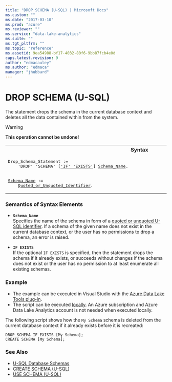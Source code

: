 ```yaml
---
title: "DROP SCHEMA (U-SQL) | Microsoft Docs"
ms.custom: ""
ms.date: "2017-03-10"
ms.prod: "azure"
ms.reviewer: ""
ms.service: "data-lake-analytics"
ms.suite: ""
ms.tgt_pltfrm: ""
ms.topic: "reference"
ms.assetid: 9ea54988-bf17-4032-80f6-9bb87fcb4e0d
caps.latest.revision: 9
author: "edmacauley"
ms.author: "edmaca"
manager: "jhubbard"
---
```

# DROP SCHEMA (U-SQL)
The statement drops the schema in the current database context and deletes all the data contained within from the system.  
  
> [!WARNING]
> **This operation cannot be undone!**
  
<table><th>Syntax</th><tr><td><pre>
Drop_Schema_Statement :=                                                                                 
    'DROP' 'SCHEMA' [<a href="#if_E">'IF' 'EXISTS'</a>] <a href="#s_name">Schema_Name</a>.
<br />
<a href="#s_name">Schema_Name</a> :=  
    <a href="u-sql-identifiers.md">Quoted_or_Unquoted_Identifier</a>.  
</pre></td></tr></table>
  
### Semantics of Syntax Elements    
-   <a name="s_name"></a>**`Schema_Name`**   
    Specifies the name of the schema in form of a [quoted or unquoted U-SQL identifier](u-sql-identifiers.md). If a schema of the given name does not exist in the current database context, or the user has no permissions to drop a schema, an error is raised.  
    
-   <a name="if_E"></a>**`IF EXISTS`**  
    If the optional `IF EXISTS` is specified, then the statement drops the schema if it already exists, or succeeds without changes if the schema does not exist or the user has no permission to at least enumerate all existing schemas.  
  
### Example    
- The example can be executed in Visual Studio with the [Azure Data Lake Tools plug-in](https://www.microsoft.com/download/details.aspx?id=49504).  
- The script can be executed [locally](https://docs.microsoft.com/azure/data-lake-analytics/data-lake-analytics-data-lake-tools-get-started#run-u-sql-locally).  An Azure subscription and Azure Data Lake Analytics account is not needed when executed locally.

The following script shows how the `My Schema` schema is deleted from the current database context if it already exists before it is recreated:  
```  
DROP SCHEMA IF EXISTS [My Schema];  
CREATE SCHEMA [My Schema];  
```  

### See Also    
* [U-SQL Database Schemas](u-sql-database-schemas.md)
* [CREATE SCHEMA (U-SQL)](create-schema-u-sql.md)
* [USE SCHEMA (U-SQL)](use-schema-u-sql.md) 

